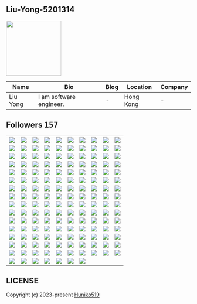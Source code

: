 ## Liu-Yong-5201314
<img src="https://avatars.githubusercontent.com/u/109254224?v=4" width="150" />

| Name | Bio | Blog | Location | Company |
| -- | -- | -- | -- | -- |
| Liu Yong | I am software engineer. | - | Hong Kong | - |

## Followers <kbd>157</kbd>

<table width="100%">
  <tr width="100%">
    <td width="10%" align="center">
      <a href="https://github.com/champion10873">
        <img src="https://avatars.githubusercontent.com/u/157318675?v=4" />
      </a>
    </td>
    <td width="10%" align="center">
      <a href="https://github.com/simudt">
        <img src="https://avatars.githubusercontent.com/u/156364766?v=4" />
      </a>
    </td>
    <td width="10%" align="center">
      <a href="https://github.com/stan8086">
        <img src="https://avatars.githubusercontent.com/u/154884797?v=4" />
      </a>
    </td>
    <td width="10%" align="center">
      <a href="https://github.com/spider0317">
        <img src="https://avatars.githubusercontent.com/u/151761946?v=4" />
      </a>
    </td>
    <td width="10%" align="center">
      <a href="https://github.com/codeWizard337">
        <img src="https://avatars.githubusercontent.com/u/151155288?v=4" />
      </a>
    </td>
    <td width="10%" align="center">
      <a href="https://github.com/TechStart1022">
        <img src="https://avatars.githubusercontent.com/u/150887931?v=4" />
      </a>
    </td>
    <td width="10%" align="center">
      <a href="https://github.com/Arilefaham">
        <img src="https://avatars.githubusercontent.com/u/150795075?v=4" />
      </a>
    </td>
    <td width="10%" align="center">
      <a href="https://github.com/samirtimalsina">
        <img src="https://avatars.githubusercontent.com/u/146724777?v=4" />
      </a>
    </td>
    <td width="10%" align="center">
      <a href="https://github.com/EtienneKazuzk">
        <img src="https://avatars.githubusercontent.com/u/144067590?v=4" />
      </a>
    </td>
    <td width="10%" align="center">
      <a href="https://github.com/James1234567890000">
        <img src="https://avatars.githubusercontent.com/u/143332617?v=4" />
      </a>
    </td>
  </tr><tr width="100%">
    <td width="10%" align="center">
      <a href="https://github.com/devIasminSilva">
        <img src="https://avatars.githubusercontent.com/u/143299286?v=4" />
      </a>
    </td>
    <td width="10%" align="center">
      <a href="https://github.com/mahseema">
        <img src="https://avatars.githubusercontent.com/u/143227828?v=4" />
      </a>
    </td>
    <td width="10%" align="center">
      <a href="https://github.com/giamarit">
        <img src="https://avatars.githubusercontent.com/u/142721292?v=4" />
      </a>
    </td>
    <td width="10%" align="center">
      <a href="https://github.com/alternbit">
        <img src="https://avatars.githubusercontent.com/u/142718182?v=4" />
      </a>
    </td>
    <td width="10%" align="center">
      <a href="https://github.com/Sam666O">
        <img src="https://avatars.githubusercontent.com/u/141770099?v=4" />
      </a>
    </td>
    <td width="10%" align="center">
      <a href="https://github.com/cedev935">
        <img src="https://avatars.githubusercontent.com/u/140622562?v=4" />
      </a>
    </td>
    <td width="10%" align="center">
      <a href="https://github.com/nabidemirbas">
        <img src="https://avatars.githubusercontent.com/u/139875946?v=4" />
      </a>
    </td>
    <td width="10%" align="center">
      <a href="https://github.com/nakshatra05">
        <img src="https://avatars.githubusercontent.com/u/139595090?v=4" />
      </a>
    </td>
    <td width="10%" align="center">
      <a href="https://github.com/D4Fi">
        <img src="https://avatars.githubusercontent.com/u/139288494?v=4" />
      </a>
    </td>
    <td width="10%" align="center">
      <a href="https://github.com/puko313">
        <img src="https://avatars.githubusercontent.com/u/138508169?v=4" />
      </a>
    </td>
  </tr><tr width="100%">
    <td width="10%" align="center">
      <a href="https://github.com/Thinker18624">
        <img src="https://avatars.githubusercontent.com/u/137956768?v=4" />
      </a>
    </td>
    <td width="10%" align="center">
      <a href="https://github.com/radithvova">
        <img src="https://avatars.githubusercontent.com/u/137914106?v=4" />
      </a>
    </td>
    <td width="10%" align="center">
      <a href="https://github.com/ahsenneliss">
        <img src="https://avatars.githubusercontent.com/u/137282148?v=4" />
      </a>
    </td>
    <td width="10%" align="center">
      <a href="https://github.com/asyaaberrak">
        <img src="https://avatars.githubusercontent.com/u/137058001?v=4" />
      </a>
    </td>
    <td width="10%" align="center">
      <a href="https://github.com/gozdesnr">
        <img src="https://avatars.githubusercontent.com/u/137048350?v=4" />
      </a>
    </td>
    <td width="10%" align="center">
      <a href="https://github.com/ecearass1">
        <img src="https://avatars.githubusercontent.com/u/136802570?v=4" />
      </a>
    </td>
    <td width="10%" align="center">
      <a href="https://github.com/esinndemiir">
        <img src="https://avatars.githubusercontent.com/u/136799810?v=4" />
      </a>
    </td>
    <td width="10%" align="center">
      <a href="https://github.com/soydandidem547">
        <img src="https://avatars.githubusercontent.com/u/136705932?v=4" />
      </a>
    </td>
    <td width="10%" align="center">
      <a href="https://github.com/ecemmfdnn">
        <img src="https://avatars.githubusercontent.com/u/136600853?v=4" />
      </a>
    </td>
    <td width="10%" align="center">
      <a href="https://github.com/warmice71">
        <img src="https://avatars.githubusercontent.com/u/136490321?v=4" />
      </a>
    </td>
  </tr><tr width="100%">
    <td width="10%" align="center">
      <a href="https://github.com/robustdev111">
        <img src="https://avatars.githubusercontent.com/u/136180595?v=4" />
      </a>
    </td>
    <td width="10%" align="center">
      <a href="https://github.com/codemaster05330">
        <img src="https://avatars.githubusercontent.com/u/134444531?v=4" />
      </a>
    </td>
    <td width="10%" align="center">
      <a href="https://github.com/Santa116">
        <img src="https://avatars.githubusercontent.com/u/134077770?v=4" />
      </a>
    </td>
    <td width="10%" align="center">
      <a href="https://github.com/BTC415">
        <img src="https://avatars.githubusercontent.com/u/133281370?v=4" />
      </a>
    </td>
    <td width="10%" align="center">
      <a href="https://github.com/littlewolf99">
        <img src="https://avatars.githubusercontent.com/u/132699218?v=4" />
      </a>
    </td>
    <td width="10%" align="center">
      <a href="https://github.com/DevHunter128">
        <img src="https://avatars.githubusercontent.com/u/132545371?v=4" />
      </a>
    </td>
    <td width="10%" align="center">
      <a href="https://github.com/thunderbolt990525">
        <img src="https://avatars.githubusercontent.com/u/132483011?v=4" />
      </a>
    </td>
    <td width="10%" align="center">
      <a href="https://github.com/BestFriend67">
        <img src="https://avatars.githubusercontent.com/u/132333928?v=4" />
      </a>
    </td>
    <td width="10%" align="center">
      <a href="https://github.com/parvanehebrahimi66">
        <img src="https://avatars.githubusercontent.com/u/132227810?v=4" />
      </a>
    </td>
    <td width="10%" align="center">
      <a href="https://github.com/Akshayadeveloper">
        <img src="https://avatars.githubusercontent.com/u/131781619?v=4" />
      </a>
    </td>
  </tr><tr width="100%">
    <td width="10%" align="center">
      <a href="https://github.com/haciibrahimpltk">
        <img src="https://avatars.githubusercontent.com/u/129336336?v=4" />
      </a>
    </td>
    <td width="10%" align="center">
      <a href="https://github.com/kinleyrabgay">
        <img src="https://avatars.githubusercontent.com/u/128965756?v=4" />
      </a>
    </td>
    <td width="10%" align="center">
      <a href="https://github.com/ninjadev0831">
        <img src="https://avatars.githubusercontent.com/u/128817762?v=4" />
      </a>
    </td>
    <td width="10%" align="center">
      <a href="https://github.com/johnolson2219">
        <img src="https://avatars.githubusercontent.com/u/128301917?v=4" />
      </a>
    </td>
    <td width="10%" align="center">
      <a href="https://github.com/charles0830">
        <img src="https://avatars.githubusercontent.com/u/128301504?v=4" />
      </a>
    </td>
    <td width="10%" align="center">
      <a href="https://github.com/0xBenjaminn">
        <img src="https://avatars.githubusercontent.com/u/127695822?v=4" />
      </a>
    </td>
    <td width="10%" align="center">
      <a href="https://github.com/mouadchahid1">
        <img src="https://avatars.githubusercontent.com/u/126794276?v=4" />
      </a>
    </td>
    <td width="10%" align="center">
      <a href="https://github.com/kingstar1115">
        <img src="https://avatars.githubusercontent.com/u/126067661?v=4" />
      </a>
    </td>
    <td width="10%" align="center">
      <a href="https://github.com/Makitey">
        <img src="https://avatars.githubusercontent.com/u/125828184?v=4" />
      </a>
    </td>
    <td width="10%" align="center">
      <a href="https://github.com/Rodrigo-Cn">
        <img src="https://avatars.githubusercontent.com/u/125518378?v=4" />
      </a>
    </td>
  </tr><tr width="100%">
    <td width="10%" align="center">
      <a href="https://github.com/Emakiflom">
        <img src="https://avatars.githubusercontent.com/u/125467587?v=4" />
      </a>
    </td>
    <td width="10%" align="center">
      <a href="https://github.com/codeabuu">
        <img src="https://avatars.githubusercontent.com/u/125456974?v=4" />
      </a>
    </td>
    <td width="10%" align="center">
      <a href="https://github.com/V1nni00">
        <img src="https://avatars.githubusercontent.com/u/122740951?v=4" />
      </a>
    </td>
    <td width="10%" align="center">
      <a href="https://github.com/windev0609">
        <img src="https://avatars.githubusercontent.com/u/121866282?v=4" />
      </a>
    </td>
    <td width="10%" align="center">
      <a href="https://github.com/OracleBrain">
        <img src="https://avatars.githubusercontent.com/u/121432807?v=4" />
      </a>
    </td>
    <td width="10%" align="center">
      <a href="https://github.com/Merajhad">
        <img src="https://avatars.githubusercontent.com/u/121297652?v=4" />
      </a>
    </td>
    <td width="10%" align="center">
      <a href="https://github.com/StopWarInUkraineInstantly">
        <img src="https://avatars.githubusercontent.com/u/121184602?v=4" />
      </a>
    </td>
    <td width="10%" align="center">
      <a href="https://github.com/Ruth12mak">
        <img src="https://avatars.githubusercontent.com/u/120684326?v=4" />
      </a>
    </td>
    <td width="10%" align="center">
      <a href="https://github.com/khanyounes1366">
        <img src="https://avatars.githubusercontent.com/u/120308780?v=4" />
      </a>
    </td>
    <td width="10%" align="center">
      <a href="https://github.com/dawidolko">
        <img src="https://avatars.githubusercontent.com/u/120188951?v=4" />
      </a>
    </td>
  </tr><tr width="100%">
    <td width="10%" align="center">
      <a href="https://github.com/seo-asif">
        <img src="https://avatars.githubusercontent.com/u/120080710?v=4" />
      </a>
    </td>
    <td width="10%" align="center">
      <a href="https://github.com/FullStackStar">
        <img src="https://avatars.githubusercontent.com/u/119538365?v=4" />
      </a>
    </td>
    <td width="10%" align="center">
      <a href="https://github.com/sevdiyar">
        <img src="https://avatars.githubusercontent.com/u/118458122?v=4" />
      </a>
    </td>
    <td width="10%" align="center">
      <a href="https://github.com/Ericsoo56">
        <img src="https://avatars.githubusercontent.com/u/117961705?v=4" />
      </a>
    </td>
    <td width="10%" align="center">
      <a href="https://github.com/Ambesawi">
        <img src="https://avatars.githubusercontent.com/u/117799650?v=4" />
      </a>
    </td>
    <td width="10%" align="center">
      <a href="https://github.com/frensisdrake">
        <img src="https://avatars.githubusercontent.com/u/116574730?v=4" />
      </a>
    </td>
    <td width="10%" align="center">
      <a href="https://github.com/Arfifias">
        <img src="https://avatars.githubusercontent.com/u/115788364?v=4" />
      </a>
    </td>
    <td width="10%" align="center">
      <a href="https://github.com/Reagan27">
        <img src="https://avatars.githubusercontent.com/u/115206922?v=4" />
      </a>
    </td>
    <td width="10%" align="center">
      <a href="https://github.com/webstar0103">
        <img src="https://avatars.githubusercontent.com/u/115201845?v=4" />
      </a>
    </td>
    <td width="10%" align="center">
      <a href="https://github.com/luckybird1115">
        <img src="https://avatars.githubusercontent.com/u/115003631?v=4" />
      </a>
    </td>
  </tr><tr width="100%">
    <td width="10%" align="center">
      <a href="https://github.com/Dojikooo">
        <img src="https://avatars.githubusercontent.com/u/114460748?v=4" />
      </a>
    </td>
    <td width="10%" align="center">
      <a href="https://github.com/RLO5">
        <img src="https://avatars.githubusercontent.com/u/114177705?v=4" />
      </a>
    </td>
    <td width="10%" align="center">
      <a href="https://github.com/jackcxp">
        <img src="https://avatars.githubusercontent.com/u/114125892?v=4" />
      </a>
    </td>
    <td width="10%" align="center">
      <a href="https://github.com/CarlosAlexandre197">
        <img src="https://avatars.githubusercontent.com/u/113312099?v=4" />
      </a>
    </td>
    <td width="10%" align="center">
      <a href="https://github.com/ApiGit2">
        <img src="https://avatars.githubusercontent.com/u/113046527?v=4" />
      </a>
    </td>
    <td width="10%" align="center">
      <a href="https://github.com/asxez">
        <img src="https://avatars.githubusercontent.com/u/111694134?v=4" />
      </a>
    </td>
    <td width="10%" align="center">
      <a href="https://github.com/luckyengineer053">
        <img src="https://avatars.githubusercontent.com/u/111452090?v=4" />
      </a>
    </td>
    <td width="10%" align="center">
      <a href="https://github.com/velotsuraptor">
        <img src="https://avatars.githubusercontent.com/u/111376170?v=4" />
      </a>
    </td>
    <td width="10%" align="center">
      <a href="https://github.com/sheraadams">
        <img src="https://avatars.githubusercontent.com/u/110789514?v=4" />
      </a>
    </td>
    <td width="10%" align="center">
      <a href="https://github.com/marannakevich">
        <img src="https://avatars.githubusercontent.com/u/110622703?v=4" />
      </a>
    </td>
  </tr><tr width="100%">
    <td width="10%" align="center">
      <a href="https://github.com/codegenius1017">
        <img src="https://avatars.githubusercontent.com/u/110030401?v=4" />
      </a>
    </td>
    <td width="10%" align="center">
      <a href="https://github.com/hunnyUnicorn">
        <img src="https://avatars.githubusercontent.com/u/109780127?v=4" />
      </a>
    </td>
    <td width="10%" align="center">
      <a href="https://github.com/wr0110">
        <img src="https://avatars.githubusercontent.com/u/109706670?v=4" />
      </a>
    </td>
    <td width="10%" align="center">
      <a href="https://github.com/vampfire67">
        <img src="https://avatars.githubusercontent.com/u/109671212?v=4" />
      </a>
    </td>
    <td width="10%" align="center">
      <a href="https://github.com/farhan7reza7">
        <img src="https://avatars.githubusercontent.com/u/108195448?v=4" />
      </a>
    </td>
    <td width="10%" align="center">
      <a href="https://github.com/Amili-usain">
        <img src="https://avatars.githubusercontent.com/u/107358517?v=4" />
      </a>
    </td>
    <td width="10%" align="center">
      <a href="https://github.com/attractiveDev">
        <img src="https://avatars.githubusercontent.com/u/105986821?v=4" />
      </a>
    </td>
    <td width="10%" align="center">
      <a href="https://github.com/X-itachi-X">
        <img src="https://avatars.githubusercontent.com/u/104882734?v=4" />
      </a>
    </td>
    <td width="10%" align="center">
      <a href="https://github.com/brkykb">
        <img src="https://avatars.githubusercontent.com/u/101340187?v=4" />
      </a>
    </td>
    <td width="10%" align="center">
      <a href="https://github.com/Syipmong">
        <img src="https://avatars.githubusercontent.com/u/98860942?v=4" />
      </a>
    </td>
  </tr><tr width="100%">
    <td width="10%" align="center">
      <a href="https://github.com/mvaibhav131">
        <img src="https://avatars.githubusercontent.com/u/98808183?v=4" />
      </a>
    </td>
    <td width="10%" align="center">
      <a href="https://github.com/ahsewm">
        <img src="https://avatars.githubusercontent.com/u/97501271?v=4" />
      </a>
    </td>
    <td width="10%" align="center">
      <a href="https://github.com/TechsolutionAAA">
        <img src="https://avatars.githubusercontent.com/u/97345885?v=4" />
      </a>
    </td>
    <td width="10%" align="center">
      <a href="https://github.com/cumsoft">
        <img src="https://avatars.githubusercontent.com/u/97250816?v=4" />
      </a>
    </td>
    <td width="10%" align="center">
      <a href="https://github.com/aldrshan">
        <img src="https://avatars.githubusercontent.com/u/97067957?v=4" />
      </a>
    </td>
    <td width="10%" align="center">
      <a href="https://github.com/joswinemmanuel">
        <img src="https://avatars.githubusercontent.com/u/96587885?v=4" />
      </a>
    </td>
    <td width="10%" align="center">
      <a href="https://github.com/Navid870811786">
        <img src="https://avatars.githubusercontent.com/u/95879187?v=4" />
      </a>
    </td>
    <td width="10%" align="center">
      <a href="https://github.com/ozboware">
        <img src="https://avatars.githubusercontent.com/u/95859352?v=4" />
      </a>
    </td>
    <td width="10%" align="center">
      <a href="https://github.com/george0st">
        <img src="https://avatars.githubusercontent.com/u/95856749?v=4" />
      </a>
    </td>
    <td width="10%" align="center">
      <a href="https://github.com/3solution">
        <img src="https://avatars.githubusercontent.com/u/95502464?v=4" />
      </a>
    </td>
  </tr><tr width="100%">
    <td width="10%" align="center">
      <a href="https://github.com/thisisjeffsnow">
        <img src="https://avatars.githubusercontent.com/u/94205783?v=4" />
      </a>
    </td>
    <td width="10%" align="center">
      <a href="https://github.com/behdokht">
        <img src="https://avatars.githubusercontent.com/u/93659560?v=4" />
      </a>
    </td>
    <td width="10%" align="center">
      <a href="https://github.com/Mizaeldouglas">
        <img src="https://avatars.githubusercontent.com/u/89351018?v=4" />
      </a>
    </td>
    <td width="10%" align="center">
      <a href="https://github.com/deromafilossali">
        <img src="https://avatars.githubusercontent.com/u/87487520?v=4" />
      </a>
    </td>
    <td width="10%" align="center">
      <a href="https://github.com/Valentino-Junior">
        <img src="https://avatars.githubusercontent.com/u/87479153?v=4" />
      </a>
    </td>
    <td width="10%" align="center">
      <a href="https://github.com/NazmusSayad">
        <img src="https://avatars.githubusercontent.com/u/87106526?v=4" />
      </a>
    </td>
    <td width="10%" align="center">
      <a href="https://github.com/Fabiochapola">
        <img src="https://avatars.githubusercontent.com/u/87088868?v=4" />
      </a>
    </td>
    <td width="10%" align="center">
      <a href="https://github.com/yousufkalim">
        <img src="https://avatars.githubusercontent.com/u/86219218?v=4" />
      </a>
    </td>
    <td width="10%" align="center">
      <a href="https://github.com/dev-hafiz">
        <img src="https://avatars.githubusercontent.com/u/86196176?v=4" />
      </a>
    </td>
    <td width="10%" align="center">
      <a href="https://github.com/ethanflower1903">
        <img src="https://avatars.githubusercontent.com/u/84658436?v=4" />
      </a>
    </td>
  </tr><tr width="100%">
    <td width="10%" align="center">
      <a href="https://github.com/getintorj">
        <img src="https://avatars.githubusercontent.com/u/84499372?v=4" />
      </a>
    </td>
    <td width="10%" align="center">
      <a href="https://github.com/abhaysinghr516">
        <img src="https://avatars.githubusercontent.com/u/84132364?v=4" />
      </a>
    </td>
    <td width="10%" align="center">
      <a href="https://github.com/vincentnderitu">
        <img src="https://avatars.githubusercontent.com/u/83536022?v=4" />
      </a>
    </td>
    <td width="10%" align="center">
      <a href="https://github.com/developernaimul">
        <img src="https://avatars.githubusercontent.com/u/83422055?v=4" />
      </a>
    </td>
    <td width="10%" align="center">
      <a href="https://github.com/Omar95-A">
        <img src="https://avatars.githubusercontent.com/u/81801245?v=4" />
      </a>
    </td>
    <td width="10%" align="center">
      <a href="https://github.com/labyrynth29">
        <img src="https://avatars.githubusercontent.com/u/81728652?v=4" />
      </a>
    </td>
    <td width="10%" align="center">
      <a href="https://github.com/jarvis-acv">
        <img src="https://avatars.githubusercontent.com/u/81223741?v=4" />
      </a>
    </td>
    <td width="10%" align="center">
      <a href="https://github.com/pinhe91">
        <img src="https://avatars.githubusercontent.com/u/79625284?v=4" />
      </a>
    </td>
    <td width="10%" align="center">
      <a href="https://github.com/johncarlosofficial">
        <img src="https://avatars.githubusercontent.com/u/79121349?v=4" />
      </a>
    </td>
    <td width="10%" align="center">
      <a href="https://github.com/azizkashif49">
        <img src="https://avatars.githubusercontent.com/u/78737966?v=4" />
      </a>
    </td>
  </tr><tr width="100%">
    <td width="10%" align="center">
      <a href="https://github.com/Cwackz">
        <img src="https://avatars.githubusercontent.com/u/72893853?v=4" />
      </a>
    </td>
    <td width="10%" align="center">
      <a href="https://github.com/JohnMwendwa">
        <img src="https://avatars.githubusercontent.com/u/72663882?v=4" />
      </a>
    </td>
    <td width="10%" align="center">
      <a href="https://github.com/Gizachew29">
        <img src="https://avatars.githubusercontent.com/u/72370435?v=4" />
      </a>
    </td>
    <td width="10%" align="center">
      <a href="https://github.com/Huniko519">
        <img src="https://avatars.githubusercontent.com/u/71299022?v=4" />
      </a>
    </td>
    <td width="10%" align="center">
      <a href="https://github.com/kimjunsung04">
        <img src="https://avatars.githubusercontent.com/u/70435510?v=4" />
      </a>
    </td>
    <td width="10%" align="center">
      <a href="https://github.com/H-K-R">
        <img src="https://avatars.githubusercontent.com/u/69351423?v=4" />
      </a>
    </td>
    <td width="10%" align="center">
      <a href="https://github.com/kieled">
        <img src="https://avatars.githubusercontent.com/u/68655454?v=4" />
      </a>
    </td>
    <td width="10%" align="center">
      <a href="https://github.com/arjuncvinod">
        <img src="https://avatars.githubusercontent.com/u/68469520?v=4" />
      </a>
    </td>
    <td width="10%" align="center">
      <a href="https://github.com/valloon91234">
        <img src="https://avatars.githubusercontent.com/u/61017400?v=4" />
      </a>
    </td>
    <td width="10%" align="center">
      <a href="https://github.com/Rodrigo-Sarmento">
        <img src="https://avatars.githubusercontent.com/u/59851576?v=4" />
      </a>
    </td>
  </tr><tr width="100%">
    <td width="10%" align="center">
      <a href="https://github.com/rahman-O">
        <img src="https://avatars.githubusercontent.com/u/56340698?v=4" />
      </a>
    </td>
    <td width="10%" align="center">
      <a href="https://github.com/Youssefouah">
        <img src="https://avatars.githubusercontent.com/u/54747804?v=4" />
      </a>
    </td>
    <td width="10%" align="center">
      <a href="https://github.com/adonis32">
        <img src="https://avatars.githubusercontent.com/u/52372132?v=4" />
      </a>
    </td>
    <td width="10%" align="center">
      <a href="https://github.com/alpersarac">
        <img src="https://avatars.githubusercontent.com/u/50145163?v=4" />
      </a>
    </td>
    <td width="10%" align="center">
      <a href="https://github.com/ip681">
        <img src="https://avatars.githubusercontent.com/u/48838737?v=4" />
      </a>
    </td>
    <td width="10%" align="center">
      <a href="https://github.com/StevenKamwaza">
        <img src="https://avatars.githubusercontent.com/u/48084787?v=4" />
      </a>
    </td>
    <td width="10%" align="center">
      <a href="https://github.com/mxmnk">
        <img src="https://avatars.githubusercontent.com/u/46030850?v=4" />
      </a>
    </td>
    <td width="10%" align="center">
      <a href="https://github.com/goliranyan">
        <img src="https://avatars.githubusercontent.com/u/45784426?v=4" />
      </a>
    </td>
    <td width="10%" align="center">
      <a href="https://github.com/rc-chuah">
        <img src="https://avatars.githubusercontent.com/u/44928288?v=4" />
      </a>
    </td>
    <td width="10%" align="center">
      <a href="https://github.com/VISH01AL">
        <img src="https://avatars.githubusercontent.com/u/42919948?v=4" />
      </a>
    </td>
  </tr><tr width="100%">
    <td width="10%" align="center">
      <a href="https://github.com/cynthemm09">
        <img src="https://avatars.githubusercontent.com/u/41887764?v=4" />
      </a>
    </td>
    <td width="10%" align="center">
      <a href="https://github.com/Rohit19060">
        <img src="https://avatars.githubusercontent.com/u/39453065?v=4" />
      </a>
    </td>
    <td width="10%" align="center">
      <a href="https://github.com/dominicmonteiro">
        <img src="https://avatars.githubusercontent.com/u/38115285?v=4" />
      </a>
    </td>
    <td width="10%" align="center">
      <a href="https://github.com/fathikhalil">
        <img src="https://avatars.githubusercontent.com/u/34607458?v=4" />
      </a>
    </td>
    <td width="10%" align="center">
      <a href="https://github.com/vjanz">
        <img src="https://avatars.githubusercontent.com/u/25842655?v=4" />
      </a>
    </td>
    <td width="10%" align="center">
      <a href="https://github.com/jessy24h">
        <img src="https://avatars.githubusercontent.com/u/24955872?v=4" />
      </a>
    </td>
    <td width="10%" align="center">
      <a href="https://github.com/jackbereson">
        <img src="https://avatars.githubusercontent.com/u/18569187?v=4" />
      </a>
    </td>
    <td width="10%" align="center">
      <a href="https://github.com/AYIDouble">
        <img src="https://avatars.githubusercontent.com/u/18186995?v=4" />
      </a>
    </td>
    <td width="10%" align="center">
      <a href="https://github.com/suzukidavid">
        <img src="https://avatars.githubusercontent.com/u/15697781?v=4" />
      </a>
    </td>
    <td width="10%" align="center">
      <a href="https://github.com/flaviopavim">
        <img src="https://avatars.githubusercontent.com/u/15269375?v=4" />
      </a>
    </td>
  </tr><tr width="100%">
    <td width="10%" align="center">
      <a href="https://github.com/whitehorse21">
        <img src="https://avatars.githubusercontent.com/u/10959922?v=4" />
      </a>
    </td>
    <td width="10%" align="center">
      <a href="https://github.com/d3coder-eth">
        <img src="https://avatars.githubusercontent.com/u/10740949?v=4" />
      </a>
    </td>
    <td width="10%" align="center">
      <a href="https://github.com/valloon427428">
        <img src="https://avatars.githubusercontent.com/u/10297054?v=4" />
      </a>
    </td>
    <td width="10%" align="center">
      <a href="https://github.com/unmitra">
        <img src="https://avatars.githubusercontent.com/u/8395463?v=4" />
      </a>
    </td>
    <td width="10%" align="center">
      <a href="https://github.com/gamemann">
        <img src="https://avatars.githubusercontent.com/u/6509565?v=4" />
      </a>
    </td>
    <td width="10%" align="center">
      <a href="https://github.com/kenjinote">
        <img src="https://avatars.githubusercontent.com/u/2605401?v=4" />
      </a>
    </td>
    <td width="10%" align="center">
      <a href="https://github.com/esin">
        <img src="https://avatars.githubusercontent.com/u/69767?v=4" />
      </a>
    </td>
    <td width="10%" align="center">
    </td>
    <td width="10%" align="center">
    </td>
    <td width="10%" align="center">
    </td>
  </tr>
</table>

## LICENSE
Copyright (c) 2023-present [Huniko519](https://github.com/Huniko519)
